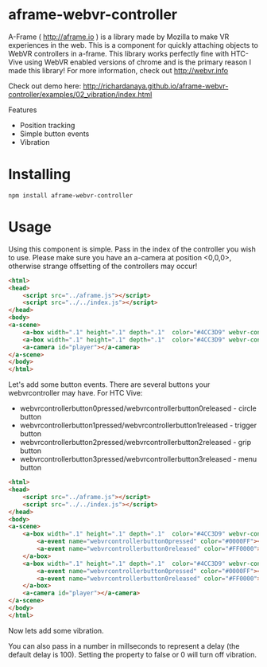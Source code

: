 # aframe-webvr-controller
A-Frame ( http://aframe.io ) is a library made by Mozilla to make VR experiences in the web.
This is a component for quickly attaching objects to WebVR controllers in a-frame. This library works perfectly fine with HTC-Vive using WebVR enabled versions of chrome and is the primary reason I made this library! For more information, check out http://webvr.info

Check out demo here: http://richardanaya.github.io/aframe-webvr-controller/examples/02_vibration/index.html

Features
* Position tracking
* Simple button events
* Vibration

# Installing

```
npm install aframe-webvr-controller
```

# Usage 
Using this component is simple. Pass in the index of the controller you wish to use.  Please make sure you have an a-camera at position <0,0,0>, otherwise strange offsetting of the controllers may occur!

```html 
<html>
<head>
    <script src="../aframe.js"></script>
    <script src="../../index.js"></script>
</head>
<body>
<a-scene>
    <a-box width=".1" height=".1" depth=".1"  color="#4CC3D9" webvr-controller="0"></a-box>
    <a-box width=".1" height=".1" depth=".1"  color="#4CC3D9" webvr-controller="1"></a-box>
    <a-camera id="player"></a-camera>
</a-scene>
</body>
</html>
```

Let's add some button events. There are several buttons your webvrcontroller may have. For HTC Vive:
* webvrcontrollerbutton0pressed/webvrcontrollerbutton0released - circle button
* webvrcontrollerbutton1pressed/webvrcontrollerbutton1released - trigger button
* webvrcontrollerbutton2pressed/webvrcontrollerbutton2released - grip button
* webvrcontrollerbutton3pressed/webvrcontrollerbutton3released - menu button

```html
<html>
<head>
    <script src="../aframe.js"></script>
    <script src="../../index.js"></script>
</head>
<body>
<a-scene>
    <a-box width=".1" height=".1" depth=".1"  color="#4CC3D9" webvr-controller="0">
        <a-event name="webvrcontrollerbutton0pressed" color="#0000FF"></a-event>
        <a-event name="webvrcontrollerbutton0released" color="#FF0000"></a-event>
    </a-box>
    <a-box width=".1" height=".1" depth=".1"  color="#4CC3D9" webvr-controller="1">
        <a-event name="webvrcontrollerbutton0pressed" color="#0000FF"></a-event>
        <a-event name="webvrcontrollerbutton0released" color="#FF0000"></a-event>
    </a-box>
    <a-camera id="player"></a-camera>
</a-scene>
</body>
</html>
```

Now lets add some vibration.

<html>
<head>
    <script src="../aframe.js"></script>
    <script src="../../index.js"></script>
</head>
<body>
<a-scene>
    <a-box width=".1" height=".1" depth=".1"  color="#4CC3D9" webvr-controller="0">
        <a-event name="webvrcontrollerbutton1pressed" color="#0000FF" webvr-controller-vibration="true"></a-event>
        <a-event name="webvrcontrollerbutton1released" color="#FF0000" webvr-controller-vibration="false"></a-event>
    </a-box>
    <a-box width=".1" height=".1" depth=".1"  color="#4CC3D9" webvr-controller="1">
        <a-event name="webvrcontrollerbutton1pressed" color="#0000FF" webvr-controller-vibration="true"></a-event>
        <a-event name="webvrcontrollerbutton1released" color="#FF0000" webvr-controller-vibration="false"></a-event>
    </a-box>
    <a-camera id="player"></a-camera>
</a-scene>
</body>
</html>

You can also pass in a number in millseconds to represent a delay (the default delay is 100). Setting the property to false or 0 will turn off vibration.

